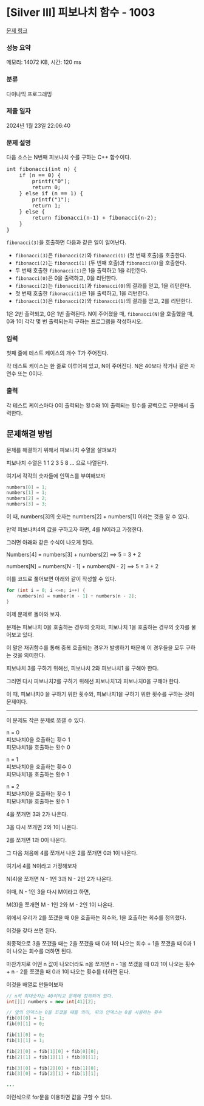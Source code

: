 # [Silver III] 피보나치 함수 - 1003 

[문제 링크](https://www.acmicpc.net/problem/1003) 

### 성능 요약

메모리: 14072 KB, 시간: 120 ms

### 분류

다이나믹 프로그래밍

### 제출 일자

2024년 1월 23일 22:06:40

### 문제 설명

<p>다음 소스는 N번째 피보나치 수를 구하는 C++ 함수이다.</p>

<pre>int fibonacci(int n) {
    if (n == 0) {
        printf("0");
        return 0;
    } else if (n == 1) {
        printf("1");
        return 1;
    } else {
        return fibonacci(n‐1) + fibonacci(n‐2);
    }
}
</pre>

<p><code>fibonacci(3)</code>을 호출하면 다음과 같은 일이 일어난다.</p>

<ul>
	<li><code>fibonacci(3)</code>은 <code>fibonacci(2)</code>와 <code>fibonacci(1)</code> (첫 번째 호출)을 호출한다.</li>
	<li><code>fibonacci(2)</code>는 <code>fibonacci(1)</code> (두 번째 호출)과 <code>fibonacci(0)</code>을 호출한다.</li>
	<li>두 번째 호출한 <code>fibonacci(1)</code>은 1을 출력하고 1을 리턴한다.</li>
	<li><code>fibonacci(0)</code>은 0을 출력하고, 0을 리턴한다.</li>
	<li><code>fibonacci(2)</code>는 <code>fibonacci(1)</code>과 <code>fibonacci(0)</code>의 결과를 얻고, 1을 리턴한다.</li>
	<li>첫 번째 호출한 <code>fibonacci(1)</code>은 1을 출력하고, 1을 리턴한다.</li>
	<li><code>fibonacci(3)</code>은 <code>fibonacci(2)</code>와 <code>fibonacci(1)</code>의 결과를 얻고, 2를 리턴한다.</li>
</ul>

<p>1은 2번 출력되고, 0은 1번 출력된다. N이 주어졌을 때, <code>fibonacci(N)</code>을 호출했을 때, 0과 1이 각각 몇 번 출력되는지 구하는 프로그램을 작성하시오.</p>

### 입력 

 <p>첫째 줄에 테스트 케이스의 개수 T가 주어진다.</p>

<p>각 테스트 케이스는 한 줄로 이루어져 있고, N이 주어진다. N은 40보다 작거나 같은 자연수 또는 0이다.</p>

### 출력 

 <p>각 테스트 케이스마다 0이 출력되는 횟수와 1이 출력되는 횟수를 공백으로 구분해서 출력한다.</p>


## 문제해결 방법

문제를 해결하기 위해서 피보나치 수열을 살펴보자

피보나치 수열은 1 1 2 3 5 8 ... 으로 나열된다.

여기서 각각의 숫자들에 인덱스를 부여해보자

```java
numbers[0] = 1;
numbers[1] = 1;
numbers[2] = 2;
numbers[3] = 3;
```

이 때, numbers[3]의 숫자는 numbers[2] + numbers[1] 이라는 것을 알 수 있다.

만약 피보나치4의 값을 구하고자 하면, 4를 N이라고 가정한다.

그러면 아래와 같은 수식이 나오게 된다.

Numbers[4] = numbers[3] + numbers[2] ==> 5 = 3 + 2

numbers[N] = numbers[N - 1] + numbers[N - 2] ==> 5 = 3 + 2

이를 코드로 풀어보면 아래와 같이 작성할 수 있다.

```java
for (int i = 0; i <=n; i++) {
	numbers[n] = number[n - 1] + numbers[n - 2];
}
```
이제 문제로 돌아와 보자.

문제는 피보나치 0을 호출하는 경우의 숫자와, 피보나치 1을 호출하는 경우의 숫자를 물어보고 있다.

이 말은 재귀함수를 통해 중복 호출되는 경우가 발생하기 때문에 이 경우들을 모두 구하는 것을 의미한다.

피보나치 3를 구하기 위해선, 피보나치 2와 피보나치1 을 구해야 한다.

그러면 다시 피보나치2를 구하기 위해선 피보나치1과 피보나치0을 구해야 한다.

이 때, 피보나치0 을 구하기 위한 횟수와, 피보나치1을 구하기 위한 횟수를 구하는 것이 문제이다.

___


이 문제도 작은 문제로 쪼갤 수 있다.

n = 0<br/>
피보나치0을 호출하는 횟수 1<br/>
피모나치1을 호출하는 횟수 0<br/>

n = 1<br/>
피보나치0을 호출하는 횟수 0<br/>
피모나치1을 호출하는 횟수 1<br/>

n = 2<br/>
피보나치0을 호출하는 횟수 1<br/>
피모나치1을 호출하는 횟수 1<br/>


4을 쪼개면 3과 2가 나온다.

3을 다시 쪼개면 2와 1이 나온다.

2를 쪼개면 1과 0이 나온다.

그 다음 처음에 4를 쪼개서 나온 2를 쪼개면 0과 1이 나온다.

여기서 4를 N이라고 가정해보자

N(4)을 쪼개면 N - 1인 3과 N - 2인 2가 나온다.

이때, N - 1인 3을 다시 M이라고 하면,

M(3)을 쪼개면 M - 1인 2와 M - 2인 1이 나온다.


위에서 우리가 2를 쪼갰을 때 0을 호출하는 회수와, 1을 호출하는 회수를 정의했다.

이것을 갖다 쓰면 된다.

최종적으로 3을 쪼갰을 때는 2을 쪼갰을 때 0과 1이 나오는 회수 + 1을 쪼갰을 때 0과 1이 나오는 회수를 더하면 된다.

마찬가지로 어떤 n 값이 나오더라도 n을 쪼개면 n - 1을 쪼갰을 때 0과 1이 나오는 횟수 + n - 2를 쪼갰을 때 0과 1이 나오는 횟수를 더하면 된다.

이것을 배열로 만들어보자

```java
// n의 최대숫자는 40이라고 문제에 정의되어 있다.
int[][] numbers = new int[41][2];

// 앞의 인덱스는 0을 쪼갰을 때를 의미, 뒤의 인덱스는 0을 사용하는 횟수
fib[0][0] = 1;
fib[0][1] = 0;

fib[1][0] = 0;
fib[1][1] = 1;

fib[2][0] = fib[1][0] + fib[0][0];
fib[2][1] = fib[1][1] + fib[0][1];

fib[3][0] = fib[2][0] + fib[1][0];
fib[3][0] = fib[2][1] + fib[1][1];

...
```

이런식으로 for문을 이용하면 값을 구할 수 있다.




